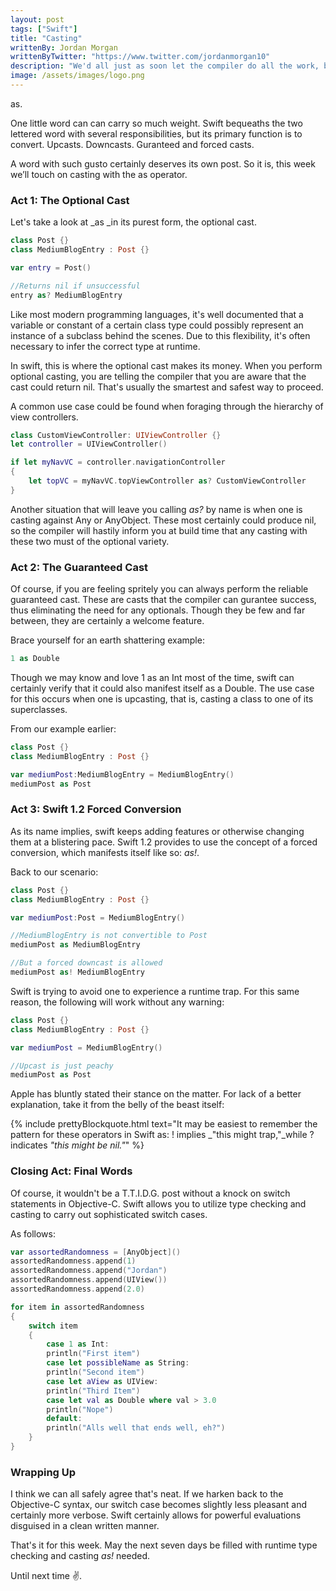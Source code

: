 ```yaml
---
layout: post
tags: ["Swift"]
title: "Casting"
writtenBy: Jordan Morgan
writtenByTwitter: "https://www.twitter.com/jordanmorgan10"
description: "We'd all just as soon let the compiler do all the work, but sometimes casting is unavoidable. Here's how it can be used with Swift."
image: /assets/images/logo.png
---
```


as.

One little word can can carry so much weight. Swift bequeaths the two lettered word with several responsibilities, but its primary function is to convert.
Upcasts. Downcasts. Guranteed and forced casts.

A word with such gusto certainly deserves its own post. So it is, this week we’ll touch on casting with the as operator.

### Act 1: The Optional Cast

Let's take a look at _as _in its purest form, the optional cast.
```swift
class Post {}  
class MediumBlogEntry : Post {}

var entry = Post()

//Returns nil if unsuccessful  
entry as? MediumBlogEntry
```

Like most modern programming languages, it's well documented that a variable or constant of a certain class type could possibly represent an instance of a subclass behind the scenes. Due to this flexibility, it's often necessary to infer the correct type at runtime.

In swift, this is where the optional cast makes its money. When you perform optional casting, you are telling the compiler that you are aware that the cast could return nil. That's usually the smartest and safest way to proceed.

A common use case could be found when foraging through the hierarchy of view controllers.
```swift
class CustomViewController: UIViewController {}  
let controller = UIViewController()

if let myNavVC = controller.navigationController  
{  
    let topVC = myNavVC.topViewController as? CustomViewController  
}
```
Another situation that will leave you calling _as?_ by name is when one is casting against Any or AnyObject. These most certainly could produce nil, so the compiler will hastily inform you at build time that any casting with these two must of the optional variety.

### Act 2: The Guaranteed Cast

Of course, if you are feeling spritely you can always perform the reliable guaranteed cast. These are casts that the compiler can gurantee success, thus eliminating the need for any optionals. Though they be few and far between, they are certainly a welcome feature.

Brace yourself for an earth shattering example:
```swift
1 as Double
```
Though we may know and love 1 as an Int most of the time, swift can certainly verify that it could also manifest itself as a Double. The use case for this occurs when one is upcasting, that is, casting a class to one of its superclasses.

From our example earlier:
```swift
class Post {}  
class MediumBlogEntry : Post {}

var mediumPost:MediumBlogEntry = MediumBlogEntry()  
mediumPost as Post
```
### Act 3: Swift 1.2 Forced Conversion

As its name implies, swift keeps adding features or otherwise changing them at a blistering pace. Swift 1.2 provides to use the concept of a forced conversion, which manifests itself like so: _as!_.

Back to our scenario:
```swift
class Post {}  
class MediumBlogEntry : Post {}

var mediumPost:Post = MediumBlogEntry()

//MediumBlogEntry is not convertible to Post  
mediumPost as MediumBlogEntry

//But a forced downcast is allowed  
mediumPost as! MediumBlogEntry
```
Swift is trying to avoid one to experience a runtime trap. For this same reason, the following will work without any warning:
```swift
class Post {}  
class MediumBlogEntry : Post {}

var mediumPost = MediumBlogEntry()

//Upcast is just peachy  
mediumPost as Post
```
Apple has bluntly stated their stance on the matter. For lack of a better explanation, take it from the belly of the beast itself:

{% include prettyBlockquote.html text="It may be easiest to remember the pattern for these operators in Swift as: ! implies _\"this might trap,\"_while ? indicates _\"this might be nil.\"_" %}

### Closing Act: Final Words

Of course, it wouldn't be a T.T.I.D.G. post without a knock on switch statements in Objective-C. Swift allows you to utilize type checking and casting to carry out sophisticated switch cases.

As follows:
```swift
var assortedRandomness = [AnyObject]()  
assortedRandomness.append(1)  
assortedRandomness.append("Jordan")  
assortedRandomness.append(UIView())  
assortedRandomness.append(2.0)

for item in assortedRandomness  
{  
    switch item  
    {  
        case 1 as Int:  
        println("First item")  
        case let possibleName as String:  
        println("Second item")  
        case let aView as UIView:  
        println("Third Item")  
        case let val as Double where val > 3.0  
        println("Nope")  
        default:  
        println("Alls well that ends well, eh?")  
    }  
}
```
### Wrapping Up

I think we can all safely agree that's neat. If we harken back to the Objective-C syntax, our switch case becomes slightly less pleasant and certainly more verbose. Swift certainly allows for powerful evaluations disguised in a clean written manner.

That's it for this week. May the next seven days be filled with runtime type checking and casting _as!_ needed.

Until next time ✌️.

